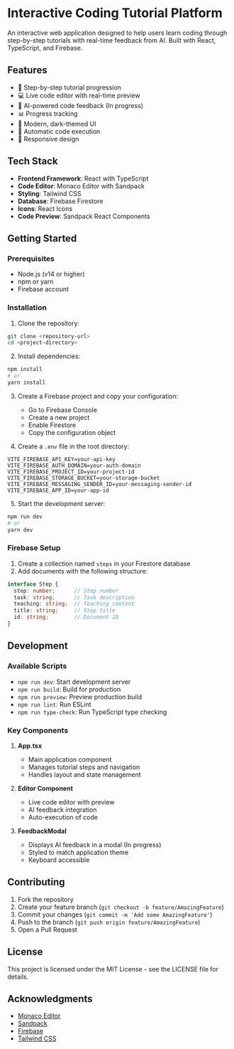 # Interactive Coding Tutorial Platform

An interactive web application designed to help users learn coding through step-by-step tutorials with real-time feedback from AI. Built with React, TypeScript, and Firebase.

## Features

- 🎯 Step-by-step tutorial progression
- 💻 Live code editor with real-time preview
- 🤖 AI-powered code feedback (In progress)
- 📊 Progress tracking
- 🎨 Modern, dark-themed UI
- 🔄 Automatic code execution
- 📱 Responsive design

## Tech Stack

- **Frontend Framework**: React with TypeScript
- **Code Editor**: Monaco Editor with Sandpack
- **Styling**: Tailwind CSS
- **Database**: Firebase Firestore
- **Icons**: React Icons
- **Code Preview**: Sandpack React Components

## Getting Started

### Prerequisites

- Node.js (v14 or higher)
- npm or yarn
- Firebase account

### Installation

1. Clone the repository:
```bash
git clone <repository-url>
cd <project-directory>
```

2. Install dependencies:
```bash
npm install
# or
yarn install
```

3. Create a Firebase project and copy your configuration:
   - Go to Firebase Console
   - Create a new project
   - Enable Firestore
   - Copy the configuration object

4. Create a `.env` file in the root directory:
```env
VITE_FIREBASE_API_KEY=your-api-key
VITE_FIREBASE_AUTH_DOMAIN=your-auth-domain
VITE_FIREBASE_PROJECT_ID=your-project-id
VITE_FIREBASE_STORAGE_BUCKET=your-storage-bucket
VITE_FIREBASE_MESSAGING_SENDER_ID=your-messaging-sender-id
VITE_FIREBASE_APP_ID=your-app-id
```

5. Start the development server:
```bash
npm run dev
# or
yarn dev
```

### Firebase Setup

1. Create a collection named `steps` in your Firestore database
2. Add documents with the following structure:
```typescript
interface Step {
  step: number;      // Step number
  task: string;      // Task description
  teaching: string;  // Teaching content
  title: string;     // Step title
  id: string;        // Document ID
}
```

## Development

### Available Scripts

- `npm run dev`: Start development server
- `npm run build`: Build for production
- `npm run preview`: Preview production build
- `npm run lint`: Run ESLint
- `npm run type-check`: Run TypeScript type checking

### Key Components

1. **App.tsx**
   - Main application component
   - Manages tutorial steps and navigation
   - Handles layout and state management

2. **Editor Component**
   - Live code editor with preview
   - AI feedback integration
   - Auto-execution of code

3. **FeedbackModal**
   - Displays AI feedback in a modal (In progress)
   - Styled to match application theme
   - Keyboard accessible


## Contributing

1. Fork the repository
2. Create your feature branch (`git checkout -b feature/AmazingFeature`)
3. Commit your changes (`git commit -m 'Add some AmazingFeature'`)
4. Push to the branch (`git push origin feature/AmazingFeature`)
5. Open a Pull Request

## License

This project is licensed under the MIT License - see the LICENSE file for details.

## Acknowledgments

- [Monaco Editor](https://microsoft.github.io/monaco-editor/)
- [Sandpack](https://sandpack.codesandbox.io/)
- [Firebase](https://firebase.google.com/)
- [Tailwind CSS](https://tailwindcss.com/)

